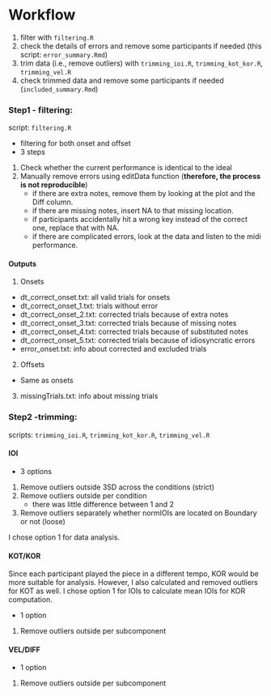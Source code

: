 # Workflow

1. filter with `filtering.R`
2. check the details of errors and remove some participants if needed (this script: `error_summary.Rmd`)
3. trim data (i.e., remove outliers) with `trimming_ioi.R`, `trimming_kot_kor.R`, `trimming_vel.R`
4. check trimmed data and remove some participants if needed (`included_summary.Rmd`)

### Step1 - filtering:
script: `filtering.R`
- filtering for both onset and offset
- 3 steps
1. Check whether the current performance is identical to the ideal
2. Manually remove errors using editData function (**therefore, the process is not reproducible**)
    - if there are extra notes, remove them by looking at the plot and the Diff column.
    - if there are missing notes, insert NA to that missing location.
    - if participants accidentally hit a wrong key instead of the correct one, replace that with NA.
    - if there are complicated errors, look at the data and listen to the midi performance.

#### Outputs
1. Onsets
-  dt_correct_onset.txt: all valid trials for onsets
-  dt_correct_onset_1.txt: trials without error
- dt_correct_onset_2.txt: corrected trials because of extra notes
- dt_correct_onset_3.txt: corrected trials because of missing notes
- dt_correct_onset_4.txt: corrected trials because of substituted notes
- dt_correct_onset_5.txt: corrected trials because of idiosyncratic errors
- error_onset.txt: info about corrected and excluded trials

2. Offsets
- Same as onsets

3. missingTrials.txt: info about missing trials

### Step2 -trimming:
scripts: `trimming_ioi.R`, `trimming_kot_kor.R`, `trimming_vel.R`
#### IOI
- 3 options
1. Remove outliers outside 3SD across the conditions (strict)
2. Remove outliers outside per condition
    - there was little difference between 1 and 2
3. Remove outliers separately whether normIOIs are located on Boundary or not (loose)

I chose option 1 for data analysis.

#### KOT/KOR
Since each participant played the piece in a different tempo, KOR would be more suitable for analysis. However, I also calculated and removed outliers for KOT as well. I chose option 1 for IOIs to calculate mean IOIs for KOR computation.
- 1 option
1. Remove outliers outside per subcomponent

#### VEL/DIFF
- 1 option
1. Remove outliers outside per subcomponent
